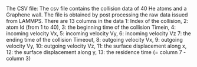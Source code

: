 The CSV file:
The csv file contains the collision data of 40 He atoms and a Graphene wall. The file is obtained by post processing the raw data issued from LAMMPS. There are 13 columns in the data
1: Index of the collision, 2: atom Id (from 1 to 40), 3: the beginning time of the collision Timein, 4: incoming velocity Vx, 5: incoming velocity Vy, 6: incoming velocity Vz
7: the ending time of the collision Timeout, 8: outgoing velocity Vx, 9: outgoing velocity Vy, 10: outgoing velocity Vz, 11: the surface displacement along x, 
12: the surface displacement along y, 13: the residence time (= column 7 - column 3)

